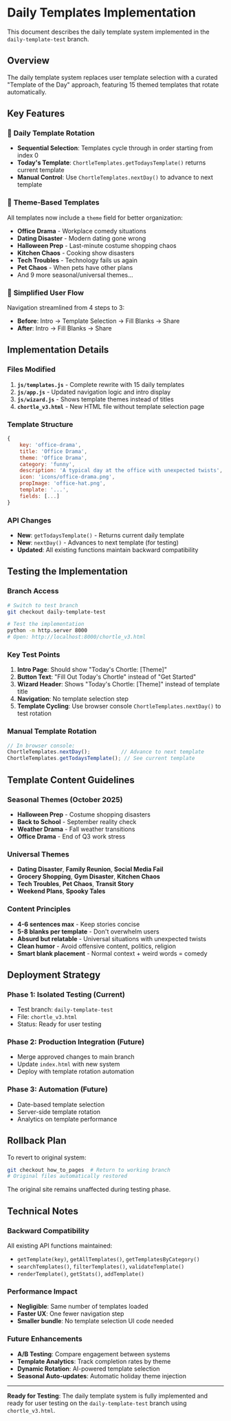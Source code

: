 # Daily Templates Implementation

This document describes the daily template system implemented in the `daily-template-test` branch.

## Overview

The daily template system replaces user template selection with a curated "Template of the Day" approach, featuring 15 themed templates that rotate automatically.

## Key Features

### 🎯 **Daily Template Rotation**
- **Sequential Selection**: Templates cycle through in order starting from index 0
- **Today's Template**: `ChortleTemplates.getTodaysTemplate()` returns current template
- **Manual Control**: Use `ChortleTemplates.nextDay()` to advance to next template

### 🎨 **Theme-Based Templates**
All templates now include a `theme` field for better organization:
- **Office Drama** - Workplace comedy situations
- **Dating Disaster** - Modern dating gone wrong
- **Halloween Prep** - Last-minute costume shopping chaos
- **Kitchen Chaos** - Cooking show disasters
- **Tech Troubles** - Technology fails us again
- **Pet Chaos** - When pets have other plans
- And 9 more seasonal/universal themes...

### 🚀 **Simplified User Flow**
Navigation streamlined from 4 steps to 3:
- **Before**: Intro → Template Selection → Fill Blanks → Share
- **After**: Intro → Fill Blanks → Share

## Implementation Details

### Files Modified
1. **`js/templates.js`** - Complete rewrite with 15 daily templates
2. **`js/app.js`** - Updated navigation logic and intro display
3. **`js/wizard.js`** - Shows template themes instead of titles
4. **`chortle_v3.html`** - New HTML file without template selection page

### Template Structure
```javascript
{
    key: 'office-drama',
    title: 'Office Drama',
    theme: 'Office Drama',
    category: 'funny',
    description: 'A typical day at the office with unexpected twists',
    icon: 'icons/office-drama.png',
    propImage: 'office-hat.png',
    template: '...',
    fields: [...]
}
```

### API Changes
- **New**: `getTodaysTemplate()` - Returns current daily template
- **New**: `nextDay()` - Advances to next template (for testing)
- **Updated**: All existing functions maintain backward compatibility

## Testing the Implementation

### Branch Access
```bash
# Switch to test branch
git checkout daily-template-test

# Test the implementation
python -m http.server 8000
# Open: http://localhost:8000/chortle_v3.html
```

### Key Test Points
1. **Intro Page**: Should show "Today's Chortle: [Theme]"
2. **Button Text**: "Fill Out Today's Chortle" instead of "Get Started"
3. **Wizard Header**: Shows "Today's Chortle: [Theme]" instead of template title
4. **Navigation**: No template selection step
5. **Template Cycling**: Use browser console `ChortleTemplates.nextDay()` to test rotation

### Manual Template Rotation
```javascript
// In browser console:
ChortleTemplates.nextDay();          // Advance to next template
ChortleTemplates.getTodaysTemplate(); // See current template
```

## Template Content Guidelines

### Seasonal Themes (October 2025)
- **Halloween Prep** - Costume shopping disasters
- **Back to School** - September reality check
- **Weather Drama** - Fall weather transitions
- **Office Drama** - End of Q3 work stress

### Universal Themes
- **Dating Disaster**, **Family Reunion**, **Social Media Fail**
- **Grocery Shopping**, **Gym Disaster**, **Kitchen Chaos**
- **Tech Troubles**, **Pet Chaos**, **Transit Story**
- **Weekend Plans**, **Spooky Tales**

### Content Principles
- **4-6 sentences max** - Keep stories concise
- **5-8 blanks per template** - Don't overwhelm users
- **Absurd but relatable** - Universal situations with unexpected twists
- **Clean humor** - Avoid offensive content, politics, religion
- **Smart blank placement** - Normal context + weird words = comedy

## Deployment Strategy

### Phase 1: Isolated Testing (Current)
- Test branch: `daily-template-test`
- File: `chortle_v3.html`
- Status: Ready for user testing

### Phase 2: Production Integration (Future)
- Merge approved changes to main branch
- Update `index.html` with new system
- Deploy with template rotation automation

### Phase 3: Automation (Future)
- Date-based template selection
- Server-side template rotation
- Analytics on template performance

## Rollback Plan

To revert to original system:
```bash
git checkout how_to_pages  # Return to working branch
# Original files automatically restored
```

The original site remains unaffected during testing phase.

## Technical Notes

### Backward Compatibility
All existing API functions maintained:
- `getTemplate(key)`, `getAllTemplates()`, `getTemplatesByCategory()`
- `searchTemplates()`, `filterTemplates()`, `validateTemplate()`
- `renderTemplate()`, `getStats()`, `addTemplate()`

### Performance Impact
- **Negligible**: Same number of templates loaded
- **Faster UX**: One fewer navigation step
- **Smaller bundle**: No template selection UI code needed

### Future Enhancements
- **A/B Testing**: Compare engagement between systems
- **Template Analytics**: Track completion rates by theme
- **Dynamic Rotation**: AI-powered template selection
- **Seasonal Auto-updates**: Automatic holiday theme injection

---

**Ready for Testing**: The daily template system is fully implemented and ready for user testing on the `daily-template-test` branch using `chortle_v3.html`.